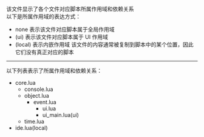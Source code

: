 该文件显示了各个文件对应脚本所属作用域和依赖关系  
以下是所属作用域的表达方式：  
+ none 表示该文件对应脚本属于全局作用域
+ (ui) 表示该文件对应脚本属于 UI 作用域
+ (local) 表示内嵌作用域  该文件的内容通常被复制到脚本中的某个位置，因此它们没有真正对应的脚本  
***
以下列表表示了所属作用域和依赖关系：
+ core.lua
  + console.lua
  + object.lua
    + event.lua
      + ui.lua
      + ui_main.lua(ui)
  + time.lua
+ ide.lua(local)
